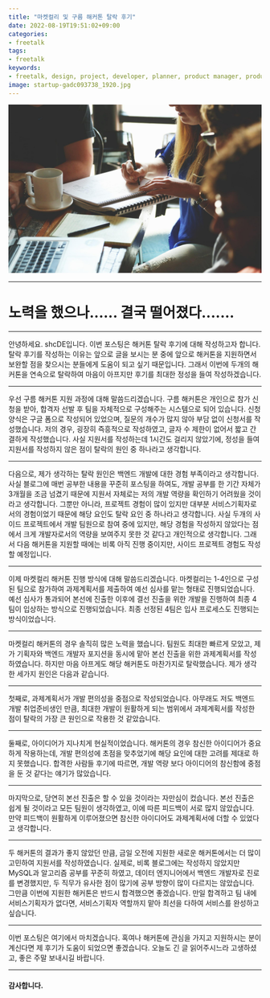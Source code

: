 ```yaml
---
title: "마켓컬리 및 구름 해커톤 탈락 후기"
date: 2022-08-19T19:51:02+09:00
categories:
- freetalk
tags:
- freetalk
keywords:
- freetalk, design, project, developer, planner, product manager, product owner, hackerton
image: startup-gadc093738_1920.jpg
---
```

![프로젝트](https://github.com/shcDE/pictures/blob/main/images_for_blog/startup-gadc093738_1920.jpg?raw=true)
________________________________________________________________________________________________________________________________________________________________________
# 노력을 했으나...... 결국 떨어졌다.......
________________________________________________________________________________________________________________________________________________________________________
안녕하세요. shcDE입니다. 이번 포스팅은 해커톤 탈락 후기에 대해 작성하고자 합니다. 탈락 후기를 작성하는 이유는 앞으로 글을 보시는 분 중에 앞으로 해커톤을 지원하면서 보완할 점을 찾으시는 분들에게 도움이 되고 싶기 때문입니다. 그래서 이번에 두개의 해커톤을 연속으로 탈락하여 마음이 아프지만 후기를 최대한 정성을 들여 작성하겠습니다.
________________________________________________________________________________________________________________________________________________________________________
우선 구름 해커톤 지원 과정에 대해 말씀드리겠습니다. 구름 해커톤은 개인으로 참가 신청을 받아, 합격자 선발 후 팀을 자체적으로 구성해주는 시스템으로 되어 있습니다. 신청 양식은 구글 폼으로 작성되어 있었으며, 질문의 개수가 많지 않아 부담 없이 신청서를 작성했습니다. 저의 경우, 굉장히 즉흥적으로 작성하였고, 글자 수 제한이 없어서 짧고 간결하게 작성했습니다. 사실 지원서를 작성하는데 1시간도 걸리지 않았기에, 정성을 들여 지원서를 작성하지 않은 점이 탈락의 원인 중 하나라고 생각합니다.
________________________________________________________________________________________________________________________________________________________________________
다음으로, 제가 생각하는 탈락 원인은 백엔드 개발에 대한 경험 부족이라고 생각합니다. 사실 블로그에 매번 공부한 내용을 꾸준히 포스팅을 하여도, 개발 공부를 한 기간 자체가 3개월을 조금 넘겼기 때문에 지원서 자체로는 저의 개발 역량을 확인하기 어려웠을 것이라고 생각합니다. 그뿐만 아니라, 프로젝트 경험이 많이 있지만 대부분 서비스기획자로서의 경험이었기 때문에 해당 요인도 탈락 요인 중 하나라고 생각합니다. 사실 두개의 사이드 프로젝트에서 개발 팀원으로 참여 중에 있지만, 해당 경험을 작성하지 않았다는 점에서 크게 개발자로서의 역량을 보여주지 못한 것 같다고 개인적으로 생각합니다. 그래서 다음 해커톤을 지원할 때에는 비록 아직 진행 중이지만, 사이드 프로젝트 경험도 작성할 예정입니다.
________________________________________________________________________________________________________________________________________________________________________
이제 마켓컬리 해커톤 진행 방식에 대해 말씀드리겠습니다. 마켓컬리는 1-4인으로 구성된 팀으로 참가하여 과제계획서를 제출하여 예선 심사를 맡는 형태로 진행되었습니다. 예선 심사가 통과되어 본선에 진출한 이후에 결선 진출을 위한 개발을 진행하여 최종 4팀이 입상하는 방식으로 진행되었습니다. 최종 선정된 4팀은 입사 프로세스도 진행되는 방식이었습니다.
________________________________________________________________________________________________________________________________________________________________________
마켓컬리 해커톤의 경우 솔직히 많은 노력을 했습니다. 팀원도 최대한 빠르게 모았고, 제가 기획자와 백엔드 개발자 포지션을 동시에 맡아 본선 진출을 위한 과제계획서를 작성하였습니다. 하지만 마음 아프게도 해당 해커톤도 마찬가지로 탈락했습니다. 제가 생각한 세가지 원인은 다음과 같습니다.
________________________________________________________________________________________________________________________________________________________________________
첫째로, 과제계획서가 개발 편의성을 중점으로 작성되었습니다. 아무래도 저도 백엔드 개발 취업준비생인 만큼, 최대한 개발이 원활하게 되는 범위에서 과제계획서를 작성한 점이 탈락의 가장 큰 원인으로 작용한 것 같았습니다.
________________________________________________________________________________________________________________________________________________________________________
둘째로, 아이디어가 지나치게 현실적이었습니다. 해커톤의 경우 참신한 아이디어가 중요하게 작용하는데, 개발 편의성에 초점을 맞추었기에 해당 요인에 대한 고려를 제대로 하지 못했습니다. 합격한 사람들 후기에 따르면, 개발 역량 보다 아이디어의 참신함에 중점을 둔 것 같다는 얘기가 많았습니다.
________________________________________________________________________________________________________________________________________________________________________
마지막으로, 당연히 본선 진출은 할 수 있을 것이라는 자만심이 컸습니다. 본선 진출은 쉽게 될 것이라고 모든 팀원이 생각하였고, 이에 따른 피드백이 서로 많지 않았습니다. 만약 피드백이 원활하게 이루어졌으면 참신한 아이디어도 과제계획서에 더할 수 있었다고 생각합니다.
________________________________________________________________________________________________________________________________________________________________________
두 해커톤의 결과가 좋지 않았던 만큼, 금일 오전에 지원한 새로운 해커톤에서는 더 많이 고민하여 지원서를 작성하였습니다. 실제로, 비록 블로그에는 작성하지 않았지만 MySQL과 알고리즘 공부를 꾸준히 하였고, 데이터 엔지니어에서 백엔드 개발자로 진로를 변경했지만, 두 직무가 유사한 점이 많기에 공부 방향이 많이 다르지는 않았습니다. 그만큼 이번에 지원한 해커톤은 반드시 합격했으면 좋겠습니다. 만일 합격하고 팀 내에 서비스기획자가 없다면, 서비스기획자 역할까지 맡아 최선을 다하여 서비스를 완성하고 싶습니다.
________________________________________________________________________________________________________________________________________________________________________
이번 포스팅은 여기에서 마치겠습니다. 혹여나 해커톤에 관심을 가지고 지원하시는 분이 계신다면 제 후기가 도움이 되었으면 좋겠습니다. 오늘도 긴 글 읽어주시느라 고생하셨고, 좋은 주말 보내시길 바랍니다.
________________________________________________________________________________________________________________________________________________________________________
#### 감사합니다.
